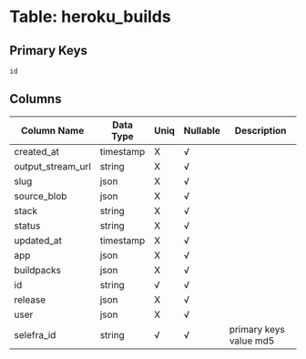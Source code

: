 # Table: heroku_builds

## Primary Keys 

```
id
```


## Columns 

|  Column Name   |  Data Type  | Uniq | Nullable | Description | 
|  ----  | ----  | ----  | ----  | ---- | 
| created_at | timestamp | X | √ |  | 
| output_stream_url | string | X | √ |  | 
| slug | json | X | √ |  | 
| source_blob | json | X | √ |  | 
| stack | string | X | √ |  | 
| status | string | X | √ |  | 
| updated_at | timestamp | X | √ |  | 
| app | json | X | √ |  | 
| buildpacks | json | X | √ |  | 
| id | string | √ | √ |  | 
| release | json | X | √ |  | 
| user | json | X | √ |  | 
| selefra_id | string | √ | √ | primary keys value md5 | 


